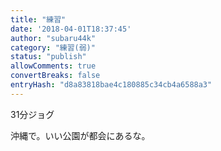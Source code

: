 ```yaml
---
title: "練習"
date: '2018-04-01T18:37:45'
author: "subaru44k"
category: "練習(弱)"
status: "publish"
allowComments: true
convertBreaks: false
entryHash: "d8a83818bae4c180885c34cb4a6588a3"
---
```

31分ジョグ

沖縄で。いい公園が都会にあるな。
